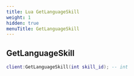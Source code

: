 ```yaml
---
title: Lua GetLanguageSkill
weight: 1
hidden: true
menuTitle: GetLanguageSkill
---
```

## GetLanguageSkill
```lua
client:GetLanguageSkill(int skill_id); -- int
```